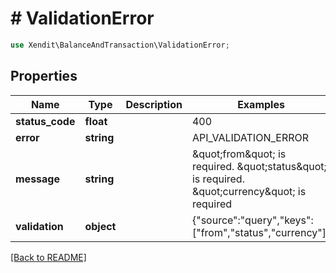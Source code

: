 # # ValidationError


```php
use Xendit\BalanceAndTransaction\ValidationError;
```
## Properties

| Name | Type | Description | Examples | Notes |
| ------------ | ------------- | ------------- | ------------- | -------------|
| **status_code** | **float** |  | 400 |  |
| **error** | **string** |  | API_VALIDATION_ERROR |  |
| **message** | **string** |  | \&quot;from\&quot; is required. \&quot;status\&quot; is required. \&quot;currency\&quot; is required |  |
| **validation** | **object** |  | {&quot;source&quot;:&quot;query&quot;,&quot;keys&quot;:[&quot;from&quot;,&quot;status&quot;,&quot;currency&quot;]} |  [optional] |


[[Back to README]](../../README.md)
